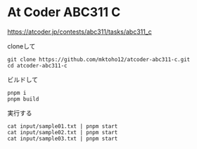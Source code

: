 # At Coder ABC311 C

https://atcoder.jp/contests/abc311/tasks/abc311_c

cloneして

```
git clone https://github.com/mktoho12/atcoder-abc311-c.git
cd atcoder-abc311-c
```

ビルドして
```
pnpm i
pnpm build
```

実行する
```
cat input/sample01.txt | pnpm start
cat input/sample02.txt | pnpm start
cat input/sample03.txt | pnpm start
```
